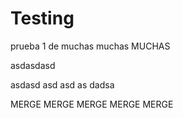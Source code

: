 # Testing
prueba 1 de muchas muchas MUCHAS

asdasdasd

asdasd
asd
asd
as
dadsa



MERGE MERGE MERGE MERGE MERGE 
